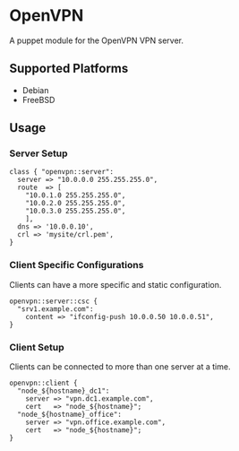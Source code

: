 # OpenVPN

A puppet module for the OpenVPN VPN server.

## Supported Platforms

* Debian
* FreeBSD

## Usage

### Server Setup

    class { "openvpn::server":
      server => "10.0.0.0 255.255.255.0",
      route  => [
        "10.0.1.0 255.255.255.0",
        "10.0.2.0 255.255.255.0",
        "10.0.3.0 255.255.255.0",
        ],
      dns => '10.0.0.10',
      crl => 'mysite/crl.pem',
    }


### Client Specific Configurations

Clients can have a more specific and static configuration.

    openvpn::server::csc {
      "srv1.example.com":
        content => "ifconfig-push 10.0.0.50 10.0.0.51",
    }

### Client Setup

Clients can be connected to more than one server at a time.

    openvpn::client {
      "node_${hostname}_dc1":
        server => "vpn.dc1.example.com",
        cert   => "node_${hostname}";
      "node_${hostname}_office":
        server => "vpn.office.example.com",
        cert   => "node_${hostname}";
    }

